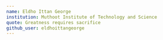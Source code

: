 ```yaml
---
name: Eldho Ittan George 
institution: Muthoot Institute of Technology and Science 
quote: Greatness requires sacrifice 
github_user: eldhoittangeorge 
---
```

